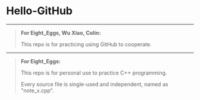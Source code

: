 # Hello-GitHub
-------
>**For Eight_Eggs, Wu Xiao, Colin:**
>
>This repo is for practicing using GitHub to cooperate.

-------
>**For Eight_Eggs:**
>
>This repo is for personal use to practice C++ programming.
>
>Every source file is single-used and independent, named as "note_x.cpp".
